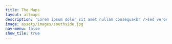 ```yaml
---
title: The Maps
layout: allmaps
description: 'Lorem ipsum dolor sit amet nullam consequa<br />sed veroeros. tempus adipiscing nulla.'
image: assets/images/southside.jpg
nav-menu: false
show_tile: true
---
```

